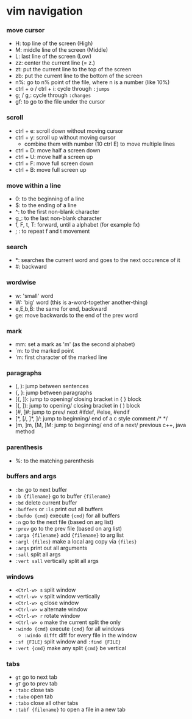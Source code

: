 # vim navigation


### move cursor 

- H: top line of the screen (High)
- M: middle line of the screen (Middle)
- L: last line of the screen (Low)
- zz: center the current line (= z.)
- zt: put the current line to the top of the screen
- zb: put the current line to the bottom of the screen
- n%: go to n% point of the file, where n is a number (like 10%)
- ctrl + o / ctrl + i: cycle through `:jumps`
- g; / g,: cycle through `:changes`
- gf: to go to the file under the cursor


### scroll

- ctrl + e: scroll down without moving cursor 
- ctrl + y: scroll up without moving cursor 
    - combine them with number (10 ctrl E) to move multiple lines
- ctrl + D: move half a screen down
- ctrl + U: move half a screen up
- ctrl + F: move full screen down
- ctrl + B: move full screen up


### move within a line

- 0: to the beginning of a line
- $: to the ending of a line
- ^: to the first non-blank character
- g_: to the last non-blank character
- f, F, t, T: forward, until a alphabet (for example fx)
- ; : to repeat f and t movement


### search

- *: searches the current word and goes to the next occurence of it
- #: backward


### wordwise

- w: 'small' word 
- W: 'big' word (this is a-word-together another-thing)
- e,E,b,B: the same for end, backward
- ge: move backwards to the end of the prev word


### mark

- mm: set a mark as 'm' (as the second alphabet)
- \`m: to the marked point
- 'm: first character of the marked line


### paragraphs

- (, ): jump between sentences
- {, }: jump between paragraphs
- [{, ]}: jump to opening/ closing bracket in {  } block
- [(, ]): jump to opening/ closing bracket in (  ) block 
- [#, ]#: jump to prev/ next #ifdef, #else, #endif
- [\*, [/, ]\*, ]/: jump to beginning/ end of a c style comment /\* \*/
- [m, ]m, [M, ]M: jump to beginning/ end of a next/ previous c++, java method


### parenthesis

- %: to the matching parenthesis


### buffers and args

- `:bn` go to next buffer
- `:b {filename}` go to buffer `{filename}`
- `:bd` delete current buffer
- `:buffers` or `:ls` print out all buffers
- `:bufdo {cmd}` execute `{cmd}` for all buffers
- `:n` go to the next file (based on arg list)
- `:prev` go to the prev file (based on arg list)
- `:arga {filename}` add `{filename}` to arg list
- `:argl {files}` make a local arg copy via `{files}`
- `:args` print out all arguments
- `:sall` split all args
- `:vert sall` vertically split all args


### windows

- `<Ctrl-w> s` split window
- `<Ctrl-w> v` split window vertically
- `<Ctrl-w> q` close window
- `<Ctrl-w> w` alternate window
- `<Ctrl-w> r` rotate window
- `<Ctrl-w> o` make the current split the only
- `:windo {cmd}` execute `{cmd}` for all windows
    - `:windo difft` diff for every file in the window
- `:sf {FILE}` split window and `:find {FILE}`
- `:vert {cmd}` make any split `{cmd}` be vertical


### tabs

- `gt` go to next tab
- `gT` go to prev tab
- `:tabc` close tab
- `:tabe` open tab
- `:tabo` close all other tabs
- `:tabf {filename}` to open a file in a new tab
